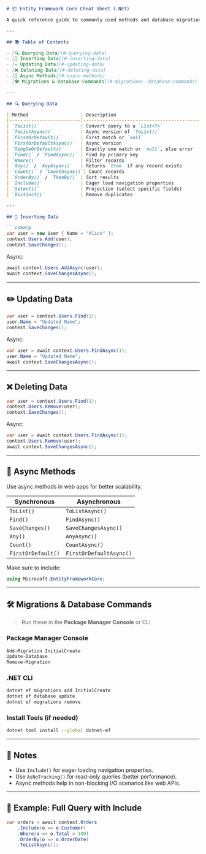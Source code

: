 
````markdown
# 📦 Entity Framework Core Cheat Sheet (.NET)

A quick reference guide to commonly used methods and database migration commands in **Entity Framework Core** (EF Core) for .NET developers.

---

## 📚 Table of Contents

- [🔍 Querying Data](#-querying-data)
- [📝 Inserting Data](#-inserting-data)
- [✏️ Updating Data](#️-updating-data)
- [❌ Deleting Data](#-deleting-data)
- [📡 Async Methods](#-async-methods)
- [🛠️ Migrations & Database Commands](#️-migrations--database-commands)

---

## 🔍 Querying Data

| Method                   | Description                                 |
|--------------------------|---------------------------------------------|
| `ToList()`               | Convert query to a `List<T>`                |
| `ToListAsync()`          | Async version of `ToList()`                 |
| `FirstOrDefault()`       | First match or `null`                       |
| `FirstOrDefaultAsync()`  | Async version                               |
| `SingleOrDefault()`      | Exactly one match or `null`, else error     |
| `Find()` / `FindAsync()` | Find by primary key                         |
| `Where()`                | Filter records                              |
| `Any()` / `AnyAsync()`   | Returns `true` if any record exists         |
| `Count()` / `CountAsync()`| Count records                              |
| `OrderBy()` / `ThenBy()` | Sort results                                |
| `Include()`              | Eager load navigation properties            |
| `Select()`               | Projection (select specific fields)         |
| `Distinct()`             | Remove duplicates                           |

---

## 📝 Inserting Data

```csharp
var user = new User { Name = "Alice" };
context.Users.Add(user);
context.SaveChanges();
````

Async:

```csharp
await context.Users.AddAsync(user);
await context.SaveChangesAsync();
```

---

## ✏️ Updating Data

```csharp
var user = context.Users.Find(1);
user.Name = "Updated Name";
context.SaveChanges();
```

Async:

```csharp
var user = await context.Users.FindAsync(1);
user.Name = "Updated Name";
await context.SaveChangesAsync();
```

---

## ❌ Deleting Data

```csharp
var user = context.Users.Find(1);
context.Users.Remove(user);
context.SaveChanges();
```

Async:

```csharp
var user = await context.Users.FindAsync(1);
context.Users.Remove(user);
await context.SaveChangesAsync();
```

---

## 📡 Async Methods

Use async methods in web apps for better scalability.

| Synchronous        | Asynchronous            |
| ------------------ | ----------------------- |
| `ToList()`         | `ToListAsync()`         |
| `Find()`           | `FindAsync()`           |
| `SaveChanges()`    | `SaveChangesAsync()`    |
| `Any()`            | `AnyAsync()`            |
| `Count()`          | `CountAsync()`          |
| `FirstOrDefault()` | `FirstOrDefaultAsync()` |

Make sure to include:

```csharp
using Microsoft.EntityFrameworkCore;
```

---

## 🛠️ Migrations & Database Commands

> Run these in the **Package Manager Console** or CLI

### Package Manager Console

```powershell
Add-Migration InitialCreate
Update-Database
Remove-Migration
```

### .NET CLI

```bash
dotnet ef migrations add InitialCreate
dotnet ef database update
dotnet ef migrations remove
```

### Install Tools (if needed)

```bash
dotnet tool install --global dotnet-ef
```

---

## 🧩 Notes

* Use `Include()` for eager loading navigation properties.
* Use `AsNoTracking()` for read-only queries (better performance).
* Async methods help in non-blocking I/O scenarios like web APIs.

---

## 🧪 Example: Full Query with Include

```csharp
var orders = await context.Orders
    .Include(o => o.Customer)
    .Where(o => o.Total > 100)
    .OrderBy(o => o.OrderDate)
    .ToListAsync();
```

